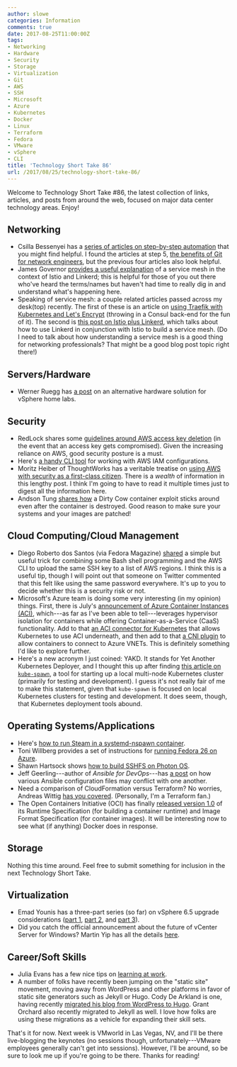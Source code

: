 ```yaml
---
author: slowe
categories: Information
comments: true
date: 2017-08-25T11:00:00Z
tags:
- Networking
- Hardware
- Security
- Storage
- Virtualization
- Git
- AWS
- SSH
- Microsoft
- Azure
- Kubernetes
- Docker
- Linux
- Terraform
- Fedora
- VMware
- vSphere
- CLI
title: 'Technology Short Take 86'
url: /2017/08/25/technology-short-take-86/
---
```


Welcome to Technology Short Take #86, the latest collection of links, articles, and posts from around the web, focused on major data center technology areas. Enjoy!<!--more-->

## Networking

* Csilla Bessenyei has a [series of articles on step-by-step automation][link-11] that you might find helpful. I found the articles at step 5, [the benefits of Git for network engineers][link-10], but the previous four articles also look helpful.
* James Governor [provides a useful explanation][link-22] of a service mesh in the context of Istio and Linkerd; this is helpful for those of you out there who've heard the terms/names but haven't had time to really dig in and understand what's happening here.
* Speaking of service mesh: a couple related articles passed across my desk(top) recently. The first of these is an article on [using Traefik with Kubernetes and Let's Encrypt][link-24] (throwing in a Consul back-end for the fun of it). The second is [this post on Istio plus Linkerd][link-25], which talks about how to use Linkerd in conjunction with Istio to build a service mesh. (Do I need to talk about how understanding a service mesh is a good thing for networking professionals? That might be a good blog post topic right there!)

## Servers/Hardware

* Werner Ruegg has [a post][link-26] on an alternative hardware solution for vSphere home labs.

## Security

* RedLock shares some [guidelines around AWS access key deletion][link-6] (in the event that an access key gets compromised). Given the increasing reliance on AWS, good security posture is a must.
* Here's [a handy CLI tool][link-19] for working with AWS IAM configurations.
* Moritz Heiber of ThoughtWorks has a veritable treatise on [using AWS with security as a first-class citizen][link-20]. There is a _wealth_ of information in this lengthy post. I think I'm going to have to read it multiple times just to digest all the information here.
* Andson Tung [shares how][link-29] a Dirty Cow container exploit sticks around even after the container is destroyed. Good reason to make sure your systems and your images are patched!

## Cloud Computing/Cloud Management

* Diego Roberto dos Santos (via Fedora Magazine) [shared][link-4] a simple but useful trick for combining some Bash shell programming and the AWS CLI to upload the same SSH key to a list of AWS regions. I think this is a useful tip, though I will point out that someone on Twitter commented that this felt like using the same password everywhere. It's up to you to decide whether this is a security risk or not.
* Microsoft's Azure team is doing some very interesting (in my opinion) things. First, there is July's [announcement of Azure Container Instances (ACI)][link-16], which---as far as I've been able to tell---leverages hypervisor isolation for containers while offering Container-as-a-Service (CaaS) functionality. Add to that [an ACI connector for Kubernetes][link-17] that allows Kubernetes to use ACI underneath, and then add to that [a CNI plugin][link-18] to allow containers to connect to Azure VNETs. This is definitely something I'd like to explore further.
* Here's a new acronym I just coined: YAKD. It stands for Yet Another Kubernetes Deployer, and I thought this up after finding [this article on `kube-spawn`][link-23], a tool for starting up a local multi-node Kubernetes cluster (primarily for testing and development). I guess it's not really fair of me to make this statement, given that `kube-spawn` is focused on local Kubernetes clusters for testing and development. It does seem, though, that Kubernetes deployment tools abound.

## Operating Systems/Applications

* Here's [how to run Steam in a systemd-nspawn container][link-5].
* Toni Willberg provides a set of instructions for [running Fedora 26 on Azure][link-7].
* Shawn Hartsock shows [how to build SSHFS on Photon OS][link-9].
* Jeff Geerling---author of _Ansible for DevOps_---has [a post][link-12] on how various Ansible configuration files may conflict with one another.
* Need a comparison of CloudFormation versus Terraform? No worries, Andreas Wittig [has you covered][link-21]. (Personally, I'm a Terraform fan.)
* The Open Containers Initiative (OCI) has finally [released version 1.0][link-28] of its Runtime Specification (for building a container runtime) and Image Format Specification (for container images). It will be interesting now to see what (if anything) Docker does in response.

## Storage

Nothing this time around. Feel free to submit something for inclusion in the next Technology Short Take.

## Virtualization

* Emad Younis has a three-part series (so far) on vSphere 6.5 upgrade considerations ([part 1][link-13], [part 2][link-14], and [part 3][link-15]).
* Did you catch the official announcement about the future of vCenter Server for Windows? Martin Yip has all the details [here][link-27].

## Career/Soft Skills

* Julia Evans has a few nice tips on [learning at work][link-3].
* A number of folks have recently been jumping on the "static site" movement, moving away from WordPress and other platforms in favor of static site generators such as Jekyll or Hugo. Cody De Arkland is one, having recently [migrated his blog from WordPress to Hugo][link-8]. Grant Orchard also recently migrated to Jekyll as well. I love how folks are using these migrations as a vehicle for expanding their skill sets.

That's it for now. Next week is VMworld in Las Vegas, NV, and I'll be there live-blogging the keynotes (no sessions though, unfortunately---VMware employees generally can't get into sessions). However, I'll be around, so be sure to look me up if you're going to be there. Thanks for reading!

[link-3]: https://jvns.ca/blog/2017/08/06/learning-at-work/
[link-4]: https://fedoramagazine.org/ssh-key-aws-regions/
[link-5]: http://ludiclinux.com/Nspawn-Steam-Container/
[link-6]: https://blog.redlock.io/aws-access-key-security-best-practices
[link-7]: http://www.willberg.fi/2017/07/running-fedora-26-on-azure.html
[link-8]: https://www.thehumblelab.com/migrating-to-hugo-aws/
[link-9]: https://medium.com/@hartsock/photon-os-with-sshfs-from-source-941a12cc554c
[link-10]: https://networkerandcoder.wordpress.com/2017/08/16/step-five-the-benefits-of-git-for-network-engineers/
[link-11]: https://networkerandcoder.wordpress.com/automation-step-by-step-series/
[link-12]: https://www.jeffgeerling.com/blog/2017/slow-ansible-playbook-check-ansiblecfg
[link-13]: https://blogs.vmware.com/vsphere/2017/05/vsphere-6-5-upgrade-considerations-part-1.html
[link-14]: https://blogs.vmware.com/vsphere/2017/07/vsphere-6-5-upgrade-considerations-part-2.html
[link-15]: https://blogs.vmware.com/vsphere/2017/08/vsphere-6-5-upgrade-considerations-part-3.html
[link-16]: https://azure.microsoft.com/en-us/blog/announcing-azure-container-instances/
[link-17]: https://github.com/Azure/aci-connector-k8s
[link-18]: https://github.com/azure/azure-container-networking
[link-19]: https://github.com/99designs/iamy
[link-20]: https://www.thoughtworks.com/insights/blog/using-aws-security-first-class-citizen
[link-21]: https://cloudonaut.io/cloudformation-vs-terraform/
[link-22]: https://redmonk.com/jgovernor/2017/05/31/so-what-even-is-a-service-mesh-hot-take-on-istio-and-linkerd/
[link-23]: https://kinvolk.io/blog/2017/08/introducing-kube-spawn-a-tool-to-create-local-multi-node-kubernetes-clusters/
[link-24]: https://blog.deimos.fr/2017/08/20/kubernetes-with-traefik-and-lets-encrypt/
[link-25]: https://buoyant.io/2017/07/11/linkerd-istio/
[link-26]: http://blog.rueegg.com/?p=94
[link-27]: https://blogs.vmware.com/vsphere/2017/08/farewell-vcenter-server-windows.html
[link-28]: https://www.opencontainers.org/announcement/2017/07/19/open-container-initiative-oci-releases-v1-0-of-container-standards
[link-29]: https://dzone.com/articles/a-dirty-cow-container-exploit-sticks-around-even-a
